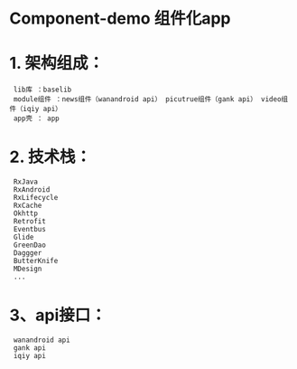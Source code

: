 # Component-demo 组件化app

# 1. 架构组成：
     lib库 ：baselib 
     module组件 ：news组件（wanandroid api） picutrue组件（gank api） video组件（iqiy api）
     app壳 ： app

# 2. 技术栈：
     RxJava 
     RxAndroid
     RxLifecycle
     RxCache
     Okhttp 
     Retrofit
     Eventbus
     Glide
     GreenDao
     Daggger
     ButterKnife
     MDesign
     ...
   
# 3、api接口：
     wanandroid api
     gank api
     iqiy api
